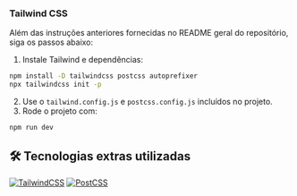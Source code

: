 ### Tailwind CSS

Além das instruções anteriores fornecidas no README geral do repositório, siga os passos abaixo:

1.  Instale Tailwind e dependências:

```bash
npm install -D tailwindcss postcss autoprefixer
npx tailwindcss init -p
```

2.  Use o `tailwind.config.js` e `postcss.config.js` incluídos no projeto.
3.  Rode o projeto com:

```bash
npm run dev
```

## 🛠 Tecnologias extras utilizadas

[![TailwindCSS](https://img.shields.io/badge/Tailwind_CSS-38B2AC?style=for-the-badge&logo=tailwind-css&logoColor=white)](https://tailwindcss.com/)
[![PostCSS](https://img.shields.io/badge/PostCSS-DD3A0A?style=for-the-badge&logo=postcss&logoColor=white)](https://postcss.org/)
